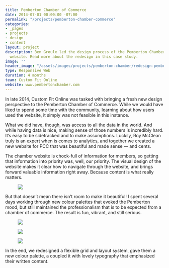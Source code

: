 ```yaml
---
title: Pemberton Chamber of Commerce
date: 2014-07-01 00:00:00 -07:00
permalink: "/projects/pemberton-chamber-commerce"
categories:
- _pages
- projects
- design
- content
layout: project
description: Ben Groulx led the design process of the Pemberton Chamber of Commerce
  website. Read more about the redesign in this case study.
image: ''
header_image: "/assets/images/projects/pemberton-chamber/redesign-pemberton-chamber.jpg"
type: Responsive Web
duration: 4 months
team: Custom Fit Online
website: www.pembertonchamber.com
---
```


In late 2014, Custom Fit Online was tasked with bringing a fresh new design perspective to the Pemberton Chamber of Commerce. While we would have liked to spend some time with the community, learning about how users used the website, it simply was not feasible in this instance.

What we did have, though,  was access to all the data in the world. And while having data is nice, making sense of those numbers is incredibly hard. It’s easy to be sidetracked and to make assumptions. Luckily, Roy McClean truly is an expert when is comes to analytics, and together we created a new website for PCC that was beautiful and made sense — and cents.

The chamber website is chock-full of information for members, so getting that information into priority was, well, our priority. The visual design of the website makes it clear how to navigate through the website, and brings forward valuable information right away. Because content is what really matters.

<figure class="c-image">
    <img src="{{ site.url }}/assets/images/projects/pemberton-chamber/pemberton-chamber-colour.png" />
</figure>

But that doesn’t mean there isn’t room to make it beautiful! I spent several days working through new colour palettes that evoked the Pemberton mood, but still maintained the professionalism that is to be expected from a chamber of commerce. The result is fun, vibrant, and still serious.

<figure class="c-image c--full-width">
    <img src="{{ site.url }}/assets/images/projects/pemberton-chamber/pemberton-chamber-redesign-desktop.s1.png" />
</figure>

<figure class="c-image c--full-width">
    <img src="{{ site.url }}/assets/images/projects/pemberton-chamber/pemberton-chamber-redesign-desktop.s2.png" />
</figure>

<figure class="c-image c--full-width">
    <img src="{{ site.url }}/assets/images/projects/pemberton-chamber/pemberton-chamber-redesign-mobile.png" />
</figure>

In the end, we redesigned a flexible grid and layout system, gave them a new colour palette, a coupled it with lovely typography that emphasized their written content.
